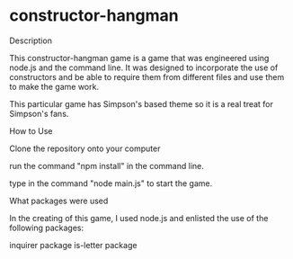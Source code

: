 # constructor-hangman

Description

This constructor-hangman game is a game that was engineered using node.js and the command line. It was designed to incorporate the use of constructors and be able to require them from different files and use them to make the game work. 

This particular game has Simpson's based theme so it is a real treat for Simpson's fans.

How to Use 

Clone the repository onto your computer

run the command "npm install" in the command line.

type in the command "node main.js" to start the game.

What packages were used

In the creating of this game, I used node.js and enlisted the use of the following packages:

inquirer package
is-letter package



